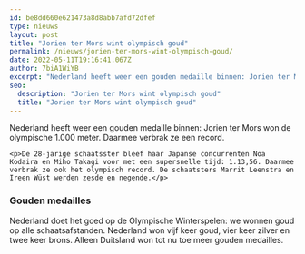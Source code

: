 ```yaml
---
id: be8dd660e621473a8d8abb7afd72dfef
type: nieuws
layout: post
title: "Jorien ter Mors wint olympisch goud"
permalink: /nieuws/jorien-ter-mors-wint-olympisch-goud/
date: 2022-05-11T19:16:41.067Z
author: 7biA1WiYB
excerpt: "Nederland heeft weer een gouden medaille binnen: Jorien ter Mors won de olympische 1.000 meter. Daarmee verbrak ze een record.  "
seo:
  description: "Jorien ter Mors wint olympisch goud"
  title: "Jorien ter Mors wint olympisch goud"
---
```

Nederland heeft weer een gouden medaille binnen: Jorien ter Mors won de olympische 1.000 meter. Daarmee verbrak ze een record.  

    <p>De 28-jarige schaatsster bleef haar Japanse concurrenten Noa Kodaira en Miho Takagi voor met een supersnelle tijd: 1.13,56. Daarmee verbrak ze ook het olympisch record. De schaatsters Marrit Leenstra en Ireen Wüst werden zesde en negende.</p>
<h3>Gouden medailles</h3>
<p>Nederland doet het goed op de Olympische Winterspelen: we wonnen goud op alle schaatsafstanden. Nederland won vijf keer goud, vier keer zilver en twee keer brons. Alleen Duitsland won tot nu toe meer gouden medailles.</p>  
